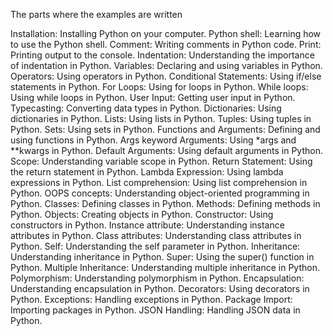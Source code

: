 The parts where the examples are written


Installation: Installing Python on your computer.
Python shell: Learning how to use the Python shell.
Comment: Writing comments in Python code.
Print: Printing output to the console.
Indentation: Understanding the importance of indentation in Python.
Variables: Declaring and using variables in Python.
Operators: Using operators in Python.
Conditional Statements: Using if/else statements in Python.
For Loops: Using for loops in Python.
While loops: Using while loops in Python.
User Input: Getting user input in Python.
Typecasting: Converting data types in Python.
Dictionaries: Using dictionaries in Python.
Lists: Using lists in Python.
Tuples: Using tuples in Python.
Sets: Using sets in Python.
Functions and Arguments: Defining and using functions in Python.
Args keyword Arguments: Using *args and **kwargs in Python.
Default Arguments: Using default arguments in Python.
Scope: Understanding variable scope in Python.
Return Statement: Using the return statement in Python.
Lambda Expression: Using lambda expressions in Python.
List comprehension: Using list comprehension in Python.
OOPS concepts: Understanding object-oriented programming in Python.
Classes: Defining classes in Python.
Methods: Defining methods in Python.
Objects: Creating objects in Python.
Constructor: Using constructors in Python.
Instance attribute: Understanding instance attributes in Python.
Class attributes: Understanding class attributes in Python.
Self: Understanding the self parameter in Python.
Inheritance: Understanding inheritance in Python.
Super: Using the super() function in Python.
Multiple Inheritance: Understanding multiple inheritance in Python.
Polymorphism: Understanding polymorphism in Python.
Encapsulation: Understanding encapsulation in Python.
Decorators: Using decorators in Python.
Exceptions: Handling exceptions in Python.
Package Import: Importing packages in Python.
JSON Handling: Handling JSON data in Python.
